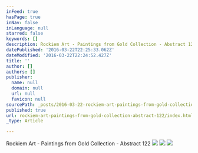 ```yaml
---
inFeed: true
hasPage: true
inNav: false
inLanguage: null
starred: false
keywords: []
description: Rockiem Art - Paintings from Gold Collection - Abstract 122
datePublished: '2016-03-22T22:25:33.062Z'
dateModified: '2016-03-22T22:24:52.427Z'
title: ''
author: []
authors: []
publisher:
  name: null
  domain: null
  url: null
  favicon: null
sourcePath: _posts/2016-03-22-rockiem-art-paintings-from-gold-collection-abstract-122.md
published: true
url: rockiem-art-paintings-from-gold-collection-abstract-122/index.html
_type: Article

---
```

Rockiem Art - Paintings from Gold Collection - Abstract 122
![](https://the-grid-user-content.s3-us-west-2.amazonaws.com/24d3dc80-6234-41d9-a647-55ca4abfa5a7.jpg)
![](https://the-grid-user-content.s3-us-west-2.amazonaws.com/4bfa4c38-d4d1-419a-a7b5-384028ddd480.jpg)
![](https://the-grid-user-content.s3-us-west-2.amazonaws.com/04d239d4-2cda-4528-82a5-a22bd8f81842.jpg)